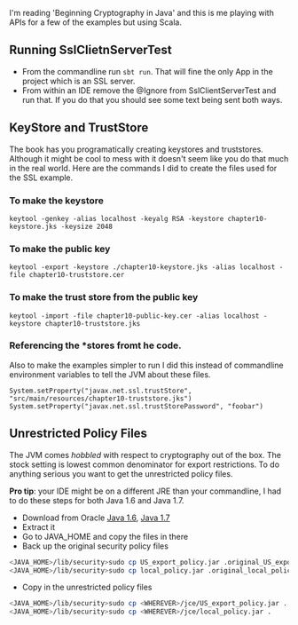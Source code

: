 I'm reading 'Beginning Cryptography in Java' and this is me playing
with APIs for a few of the examples but using Scala.

## Running SslClietnServerTest
- From the commandline run `sbt run`.  That will fine the only App in the project
which is an SSL server.
- From within an IDE remove the @Ignore from SslClientServerTest and run that.  If
you do that you should see some text being sent both ways.

## KeyStore and TrustStore
The book has you programatically creating keystores and truststores.  Although it 
might be cool to mess with it doesn't seem like you do that much in the real world.
Here are the commands I did to create the files used for the SSL example.

### To make the keystore
```
keytool -genkey -alias localhost -keyalg RSA -keystore chapter10-keystore.jks -keysize 2048
```

### To make the public key
```
keytool -export -keystore ./chapter10-keystore.jks -alias localhost -file chapter10-truststore.cer
```

### To make the trust store from the public key
```
keytool -import -file chapter10-public-key.cer -alias localhost -keystore chapter10-truststore.jks
```

### Referencing the *stores fromt he code.
Also to make the examples simpler to run I did this instead of commandline environment
variables to tell the JVM about these files.

```
System.setProperty("javax.net.ssl.trustStore", "src/main/resources/chapter10-truststore.jks")
System.setProperty("javax.net.ssl.trustStorePassword", "foobar")
```

## Unrestricted Policy Files
The JVM comes *hobbled* with respect to cryptography out of the box.
The stock setting is lowest common denominator for export restrictions.
To do anything serious you want to get the unrestricted policy files.

**Pro tip**: your IDE might be on a different JRE than your commandline, I 
had to do these steps for both Java 1.6 and Java 1.7.

- Download from Oracle [Java 1.6](http://www.oracle.com/technetwork/java/javase/downloads/jce-6-download-429243.html), [Java 1.7](http://www.oracle.com/technetwork/java/javase/downloads/jce-7-download-432124.html)
- Extract it
- Go to JAVA_HOME and copy the files in there
- Back up the original security policy files

``` bash
<JAVA_HOME>/lib/security>sudo cp US_export_policy.jar .original_US_export_policy.jar
<JAVA_HOME>/lib/security>sudo cp local_policy.jar .original_local_policy.jar
```

- Copy in the unrestricted policy files

``` bash
<JAVA_HOME>/lib/security>sudo cp <WHEREVER>/jce/US_export_policy.jar .
<JAVA_HOME>/lib/security>sudo cp <WHEREVER>/jce/local_policy.jar .
```
